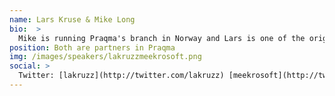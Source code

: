 ```yaml
---
name: Lars Kruse & Mike Long
bio:  >
  Mike is running Praqma's branch in Norway and Lars is one of the original founders of Praqma.
position: Both are partners in Praqma
img: /images/speakers/lakruzzmeekrosoft.png
social: >
  Twitter: [lakruzz](http://twitter.com/lakruzz) [meekrosoft](http://twitter.com/meekrosoft)
---
```

